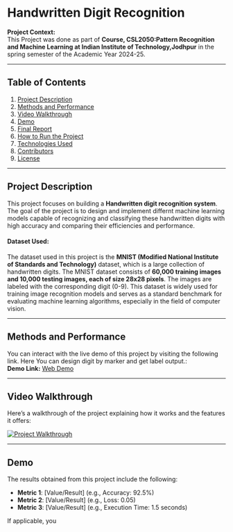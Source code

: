 # Handwritten Digit Recognition

**Project Context:**  
This Project was done as part of **Course, CSL2050:Pattern Recognition and Machine Learning at Indian Institute of Technology,Jodhpur** in the spring semester of the Academic Year 2024-25. 

---

## Table of Contents

1. [Project Description](#project-description)
2. [Methods and Performance](#methods-and-performance)
3. [Video Walkthrough](#video-walkthrough)
4. [Demo](#demo)
5. [Final Report](#final-report)
6. [How to Run the Project](#how-to-run-the-project)
7. [Technologies Used](#technologies-used)
8. [Contributors](#contributors)
9. [License](#license)

---

## Project Description

This project focuses on building a **Handwritten digit recognition system**. The goal of the project is to design and implement differnt machine learning models capable of recognizing and classifying these handwritten digits with high accuracy and comparing their efficiencies and performance.
#### Dataset Used:
The dataset used in this project is the **MNIST (Modified National Institute of Standards and Technology)** dataset, which is a large collection of handwritten digits. The MNIST dataset consists of **60,000 training images and 10,000 testing images, each of size 28x28 pixels**. The images are labeled with the corresponding digit (0-9). This dataset is widely used for training image recognition models and serves as a standard benchmark for evaluating machine learning algorithms, especially in the field of computer vision.

---

## Methods and Performance

You can interact with the live demo of this project by visiting the following link. Here You can design digit by marker and get label output.:  
**Demo Link:** [Web Demo](URL_OF_YOUR_DEMO)

---

## Video Walkthrough

Here’s a walkthrough of the project explaining how it works and the features it offers:

[![Project Walkthrough](https://img.youtube.com/vi/YOUR_VIDEO_ID/0.jpg)](https://www.youtube.com/watch?v=YOUR_VIDEO_ID)

---

## Demo

The results obtained from this project include the following:

- **Metric 1**: [Value/Result] (e.g., Accuracy: 92.5%)
- **Metric 2**: [Value/Result] (e.g., Loss: 0.05)
- **Metric 3**: [Value/Result] (e.g., Execution Time: 1.5 seconds)

If applicable, you
